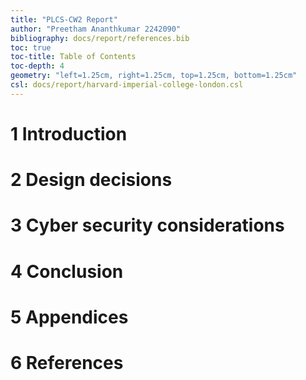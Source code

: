 ```yaml
---
title: "PLCS-CW2 Report"
author: "Preetham Ananthkumar 2242090"
bibliography: docs/report/references.bib
toc: true
toc-title: Table of Contents
toc-depth: 4
geometry: "left=1.25cm, right=1.25cm, top=1.25cm, bottom=1.25cm"
csl: docs/report/harvard-imperial-college-london.csl
---
```


# 1 Introduction

<!-- 325 words -->

# 2 Design decisions

<!-- 575 words -->

# 3 Cyber security considerations

<!-- 575 words -->

# 4 Conclusion

<!-- 175 words -->

# 5 Appendices

# 6 References
